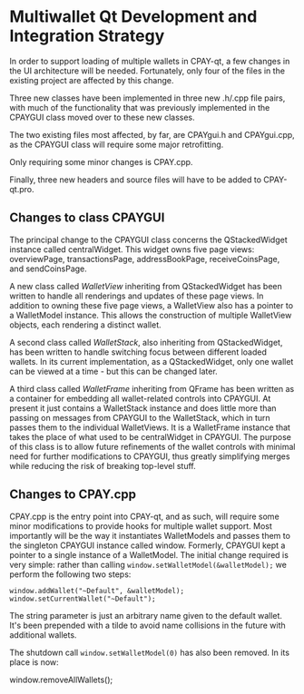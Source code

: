 Multiwallet Qt Development and Integration Strategy
===================================================

In order to support loading of multiple wallets in CPAY-qt, a few changes in the UI architecture will be needed.
Fortunately, only four of the files in the existing project are affected by this change.

Three new classes have been implemented in three new .h/.cpp file pairs, with much of the functionality that was previously
implemented in the CPAYGUI class moved over to these new classes.

The two existing files most affected, by far, are CPAYgui.h and CPAYgui.cpp, as the CPAYGUI class will require
some major retrofitting.

Only requiring some minor changes is CPAY.cpp.

Finally, three new headers and source files will have to be added to CPAY-qt.pro.

Changes to class CPAYGUI
---------------------------
The principal change to the CPAYGUI class concerns the QStackedWidget instance called centralWidget.
This widget owns five page views: overviewPage, transactionsPage, addressBookPage, receiveCoinsPage, and sendCoinsPage.

A new class called *WalletView* inheriting from QStackedWidget has been written to handle all renderings and updates of
these page views. In addition to owning these five page views, a WalletView also has a pointer to a WalletModel instance.
This allows the construction of multiple WalletView objects, each rendering a distinct wallet.

A second class called *WalletStack*, also inheriting from QStackedWidget, has been written to handle switching focus between
different loaded wallets. In its current implementation, as a QStackedWidget, only one wallet can be viewed at a time -
but this can be changed later.

A third class called *WalletFrame* inheriting from QFrame has been written as a container for embedding all wallet-related
controls into CPAYGUI. At present it just contains a WalletStack instance and does little more than passing on messages
from CPAYGUI to the WalletStack, which in turn passes them to the individual WalletViews. It is a WalletFrame instance
that takes the place of what used to be centralWidget in CPAYGUI. The purpose of this class is to allow future
refinements of the wallet controls with minimal need for further modifications to CPAYGUI, thus greatly simplifying
merges while reducing the risk of breaking top-level stuff.

Changes to CPAY.cpp
----------------------
CPAY.cpp is the entry point into CPAY-qt, and as such, will require some minor modifications to provide hooks for
multiple wallet support. Most importantly will be the way it instantiates WalletModels and passes them to the
singleton CPAYGUI instance called window. Formerly, CPAYGUI kept a pointer to a single instance of a WalletModel.
The initial change required is very simple: rather than calling `window.setWalletModel(&walletModel);` we perform the
following two steps:

	window.addWallet("~Default", &walletModel);
	window.setCurrentWallet("~Default");

The string parameter is just an arbitrary name given to the default wallet. It's been prepended with a tilde to avoid name collisions in the future with additional wallets.

The shutdown call `window.setWalletModel(0)` has also been removed. In its place is now:

window.removeAllWallets();
